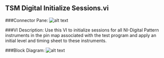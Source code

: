 ## **TSM Digital Initialize Sessions.vi**
###Connector Pane:
![alt text](/Instrument%20Control/Digital/TSM/TSM%20Digital%20Initialize%20Sessions.vic.png "TSM Digital Initialize Sessions.vi connector pane")

###VI Description:
Use this VI to initialize sessions for all NI-Digital Pattern instruments in the pin map associated with the test program and apply an initial level and timing sheet to these instruments. 

###Block Diagram:
![alt text](/Instrument%20Control/Digital/TSM/TSM%20Digital%20Initialize%20Sessions.vid.png "TSM Digital Initialize Sessions.vi block diagram")
